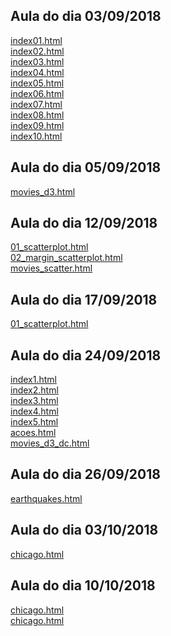 ## Aula do dia 03/09/2018
[index01.html](basic/index01.html)<br />
[index02.html](basic/index02.html)<br />
[index03.html](basic/index03.html)<br />
[index04.html](basic/index04.html)<br />
[index05.html](basic/index05.html)<br />
[index06.html](basic/index06.html)<br />
[index07.html](basic/index07.html)<br />
[index08.html](basic/index08.html)<br />
[index09.html](basic/index09.html)<br />
[index10.html](basic/index10.html)<br />


## Aula do dia 05/09/2018
[movies_d3.html](d3_intro/movies_d3.html)<br />


## Aula do dia 12/09/2018
[01_scatterplot.html](d3_scale/01_scatterplot.html)<br />
[02_margin_scatterplot.html](d3_scale/02_margin_scatterplot.html)<br />
[movies_scatter.html](d3_scale/movies_scatter.html)<br />


## Aula do dia 17/09/2018
[01_scatterplot.html](d3_update/01_scatterplot.html)<br />


## Aula do dia 24/09/2018
[index1.html](d3_crossfilter/index1.html)<br />
[index2.html](d3_crossfilter/index2.html)<br />
[index3.html](d3_crossfilter/index3.html)<br />
[index4.html](d3_crossfilter/index4.html)<br />
[index5.html](d3_crossfilter/index5.html)<br />
[acoes.html](d3_crossfilter/acoes.html)<br />
[movies_d3_dc.html](d3_crossfilter/movies_d3_dc.html)<br />


## Aula do dia 26/09/2018
[earthquakes.html](d3_crossfilter_2/earthquakes.html)<br />


## Aula do dia 03/10/2018
[chicago.html](d3_spacial/chicago.html)<br />


## Aula do dia 10/10/2018
[chicago.html](d3_networks_trees/songs.html)<br />
[chicago.html](d3_networks_trees/lesmiserables.html)<br />

<!-- 
Para saber mais sobre a sintaxe markdown, veja [este guia](https://guides.github.com/features/mastering-markdown/). 
-->